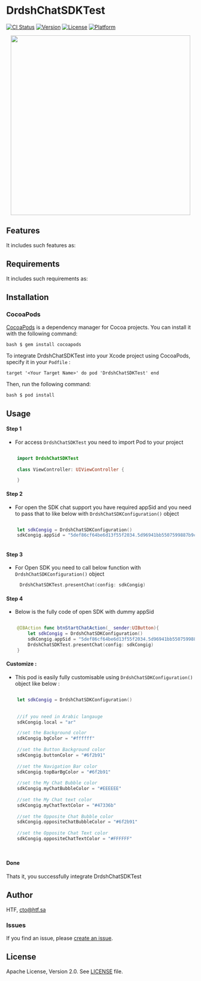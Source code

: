 # DrdshChatSDKTest

[![CI Status](https://img.shields.io/travis/gauravgudaliya/DrdshChatSDKTest.svg?style=flat)](https://travis-ci.org/gauravgudaliya/DrdshChatSDKTest)
[![Version](https://img.shields.io/cocoapods/v/DrdshChatSDKTest.svg?style=flat)](https://cocoapods.org/pods/DrdshChatSDKTest)
[![License](https://img.shields.io/cocoapods/l/DrdshChatSDKTest.svg?style=flat)](https://cocoapods.org/pods/DrdshChatSDKTest)
[![Platform](https://img.shields.io/cocoapods/p/DrdshChatSDKTest.svg?style=flat)](https://cocoapods.org/pods/DrdshChatSDKTest)


<p align="center">
<a href="https://pasteboard.co/J1tBi0U.png">
<img src="https://pasteboard.co/J1tBi0U.png" height="480">
</a>
</p>



## Features

It includes such features as:


## Requirements

It includes such requirements as:


## Installation

### CocoaPods

[CocoaPods](http://cocoapods.org) is a dependency manager for Cocoa projects. You can install it with the following command:

``bash
$ gem install cocoapods
``

To integrate DrdshChatSDKTest into your Xcode project using CocoaPods, specify it in your ``Podfile`` :

``target '<Your Target Name>' do
pod 'DrdshChatSDKTest'
end
``

Then, run the following command:

``bash
$ pod install
``


## Usage

#### Step 1

* For access ``DrdshChatSDKTest`` you need to import Pod to your project 

```swift

    import DrdshChatSDKTest
    
    class ViewController: UIViewController {

    }
```


#### Step 2

* For open the SDK chat support you have required appSid and you need to pass that to like below with ``DrdshChatSDKConfiguration()`` object

```swift

    let sdkCongig = DrdshChatSDKConfiguration()
    sdkCongig.appSid = "5def86cf64be6d13f55f2034.5d96941bb5507599887b9c71829d5cffcdf55014"
    
```
#### Step 3

* For Open SDK you need to call below function with ``DrdshChatSDKConfiguration()`` object 

```swift
     DrdshChatSDKTest.presentChat(config: sdkCongig)
```
#### Step 4

* Below is the fully code of open SDK with dummy appSid 

```swift

    @IBAction func btnStartChatAction(_ sender:UIButton){
        let sdkCongig = DrdshChatSDKConfiguration()
        sdkCongig.appSid = "5def86cf64be6d13f55f2034.5d96941bb5507599887b9c71829d5cffcdf55014"
        DrdshChatSDKTest.presentChat(config: sdkCongig)
    }
```

#### Customize :

* This pod is easily fully customisable using ``DrdshChatSDKConfiguration()`` object  like below :

```swift

    let sdkCongig = DrdshChatSDKConfiguration()
    
    
    //if you need in Arabic langauge
    sdkCongig.local = "ar"

    //set the Background color
    sdkCongig.bgColor = "#ffffff"
    
    //set the Button Background color
    sdkCongig.buttonColor = "#6f2b91"
    
    //set the Navigation Bar color
    sdkCongig.topBarBgColor = "#6f2b91"
    
    //set the My Chat Bubble color
    sdkCongig.myChatBubbleColor = "#EEEEEE"
    
    //set the My Chat text color
    sdkCongig.myChatTextColor = "#47336b"
    
    //set the Opposite Chat Bubble color
    sdkCongig.oppositeChatBubbleColor = "#6f2b91"
    
    //set the Opposite Chat Text color
    sdkCongig.oppositeChatTextColor = "#FFFFFF"

    
```

#### Done
Thats it, you successfully integrate DrdshChatSDKTest



## Author

HTF, cto@htf.sa


### Issues

If you find an issue, please [create an issue](https://github.com/WhollySoftware/GGiOSSDK/issues).



## License

Apache License, Version 2.0. See [LICENSE](LICENSE) file.














